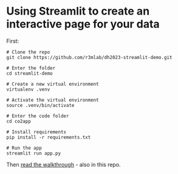 # Using Streamlit to create an interactive page for your data

First:

```
# Clone the repo
git clone https://github.com/r3mlab/dh2023-streamlit-demo.git

# Enter the folder
cd streamlit-demo

# Create a new virtual environment
virtualenv .venv

# Activate the virtual environment
source .venv/bin/activate

# Enter the code folder
cd co2app

# Install requirements
pip install -r requirements.txt

# Run the app
streamlit run app.py
```

Then [read the walkthrough](https://github.com/r3mlab/dh2023-streamlit-demo/blob/main/Walkthrough.md) - also in this repo.
